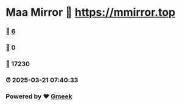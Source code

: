 # Maa Mirror :link: https://mmirror.top 
### :page_facing_up: [6](https://mmirror.top/tag.html) 
### :speech_balloon: 0 
### :hibiscus: 17230 
### :alarm_clock: 2025-03-21 07:40:33 
### Powered by :heart: [Gmeek](https://github.com/Meekdai/Gmeek)
